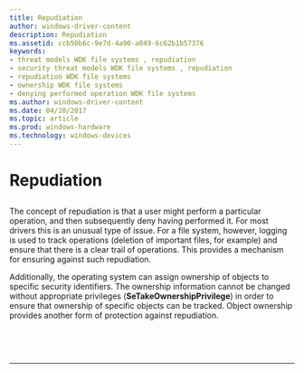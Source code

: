 ```yaml
---
title: Repudiation
author: windows-driver-content
description: Repudiation
ms.assetid: ccb50b6c-9e7d-4a90-a049-6c62b1b57376
keywords:
- threat models WDK file systems , repudiation
- security threat models WDK file systems , repudiation
- repudiation WDK file systems
- ownership WDK file systems
- denying performed operation WDK file systems
ms.author: windows-driver-content
ms.date: 04/20/2017
ms.topic: article
ms.prod: windows-hardware
ms.technology: windows-devices
---
```


# Repudiation


## <span id="ddk_repudiation_if"></span><span id="DDK_REPUDIATION_IF"></span>


The concept of repudiation is that a user might perform a particular operation, and then subsequently deny having performed it. For most drivers this is an unusual type of issue. For a file system, however, logging is used to track operations (deletion of important files, for example) and ensure that there is a clear trail of operations. This provides a mechanism for ensuring against such repudiation.

Additionally, the operating system can assign ownership of objects to specific security identifiers. The ownership information cannot be changed without appropriate privileges (**SeTakeOwnershipPrivilege**) in order to ensure that ownership of specific objects can be tracked. Object ownership provides another form of protection against repudiation.

 

 


--------------------


